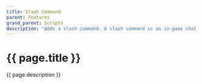 ```yaml
---
title: Slash Command
parent: Features
grand_parent: Scripts
description: "Adds a slash command. A slash command is an in-game chat message that starts with / to perform a task. The most well-known slash command is \"/kit\"."
---
```

# {{ page.title }}

{{ page.description }}
